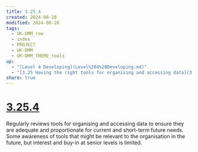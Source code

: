 ```yaml
---
title: 3.25.4
created: 2024-08-28
modified: 2024-08-28
tags:
  - UK-DMM_row
  - index
  - PROJECT
  - UK-DMM
  - UK-DMM_THEME_tools
up:
  - "[Level 4 Developing](Level%204%20Developing.md)"
  - "[3.25 Having the right tools for organising and accessing data](3.25%20Having%20the%20right%20tools%20for%20organising%20and%20accessing%20data.md)"
share: true
---
```

# [3.25.4](3.25.4.md)

Regularly reviews tools for organising and accessing data to ensure they are adequate and proportionate for current and short-term future needs. Some awareness of tools that might be relevant to the organisation in the future, but interest and buy-in at senior levels is limited.
